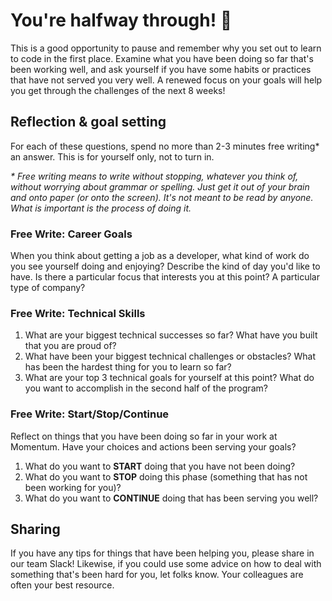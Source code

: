 # You're halfway through! 🎉

This is a good opportunity to pause and remember why you set out to learn to code in the first place. Examine what you have been doing so far that's been working well, and ask yourself if you have some habits or practices that have not served you very well. A renewed focus on your goals will help you get through the challenges of the next 8 weeks!

## Reflection & goal setting

For each of these questions, spend no more than 2-3 minutes free writing* an answer. This is for yourself only, not to turn in.

 _* Free writing means to write without stopping, whatever you think of, without worrying about grammar or spelling. Just get it out of your brain and onto paper (or onto the screen). It's not meant to be read by anyone. What is important is the process of doing it._

### Free Write: Career Goals

When you think about getting a job as a developer, what kind of work do you see yourself doing and enjoying? Describe the kind of day you'd like to have. Is there a particular focus that interests you at this point? A particular type of company?

### Free Write: Technical Skills

1. What are your biggest technical successes so far? What have you built that you are proud of?
2. What have been your biggest technical challenges or obstacles? What has been the hardest thing for you to learn so far?
3. What are your top 3 technical goals for yourself at this point? What do you want to accomplish in the second half of the program?

### Free Write: Start/Stop/Continue

Reflect on things that you have been doing so far in your work at Momentum. Have your choices and actions been serving your goals?

1. What do you want to **START** doing that you have not been doing?
2. What do you want to **STOP** doing this phase (something that has not been working for you)?
3. What do you want to **CONTINUE** doing that has been serving you well?

## Sharing

If you have any tips for things that have been helping you, please share in our team Slack! Likewise, if you could use some advice on how to deal with something that's been hard for you, let folks know. Your colleagues are often your best resource.
